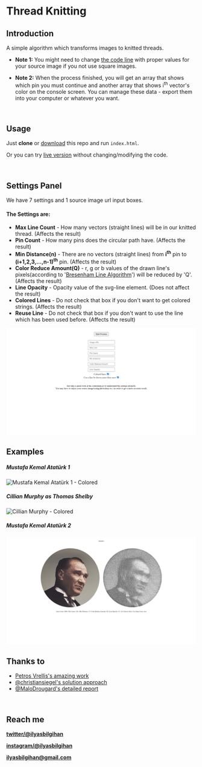 # Thread Knitting<br>

## Introduction
A simple algorithm which transforms images to knitted threads.

- **Note 1:** You might need to change [the code line](https://github.com/ilyasbilgihan/knitting/blob/7065955f11fcd4975836b79253cd15ffbe4402ee/main.js#L65) with proper values for your source image if you not use square images.

- **Note 2:** When the process finished, you will get an array that shows which pin you must continue and another array that shows i<sup>th</sup> vector's color on the console screen. You can manage these data - export them into your computer or whatever you want.

<br>

## Usage

Just **clone** or [download](https://github.com/ilyasbilgihan/knitting/archive/master.zip) this repo and run `index.html`.

Or you can try [live version](https://ilyasbilgihan.github.io/knitting/) without changing/modifying the code.

<br>

## Settings Panel

We have 7 settings and 1 source image url input boxes.

#### The Settings are:
- **Max Line Count** - How many vectors (straight lines) will be in our knitted thread. (Affects the result)
- **Pin Count** - How many pins does the circular path have. (Affects the result)
- **Min Distance(n)** - There are no vectors (straight lines) from **i<sup>th</sup>** pin to **(i+1,2,3,...,n-1)<sup>th</sup>** pin. (Affects the result)
- **Color Reduce Amount(Q)** - r, g or b values of the drawn line's pixels(according to '[Bresenham Line Algorithm](https://stackoverflow.com/a/55666538)') will be reduced by 'Q'. (Affects the result)
- **Line Opacity** - Opacity value of the svg-line element. (Does not affect the result)
- **Colored Lines** - Do not check that box if you don't want to get colored strings. (Affects the result)
- **Reuse Line** - Do not check that box if you don't want to use the line which has been used before. (Affects the result)

![Settings Panel](https://github.com/ilyasbilgihan/knitting/blob/master/example/main_screen.png?raw=true)

## Examples

##### Mustafa Kemal Atatürk 1
![Mustafa Kemal Atatürk 1 - Colored](https://github.com/ilyasbilgihan/knitting/blob/master/example/mustafa_kemal_ataturk_1c.png?raw=true)

##### Cillian Murphy as Thomas Shelby
![Cillian Murphy - Colored](https://github.com/ilyasbilgihan/knitting/blob/master/example/thomas_shelby_1c.png?raw=true)

##### Mustafa Kemal Atatürk 2
![Mustafa Kemal Atatürk 2 - Black and White](https://github.com/ilyasbilgihan/knitting/blob/master/example/mustafa_kemal_ataturk_2bw.png?raw=true)

## Thanks to
- [Petros Vrellis's amazing work](http://artof01.com/vrellis/works/knit.html)
- [@christiansiegel's solution approach](https://github.com/christiansiegel/knitter)
- [@MaloDrougard's detailed report](https://github.com/MaloDrougard/knit)

<br>

## Reach me
**[twitter/@ilyasbilgihan](https://twitter.com/ilyasbilgihan)**

**[instagram/@ilyasbilgihan](https://instagram.com/ilyasbilgihan)**

**ilyasbilgihan@gmail.com**
